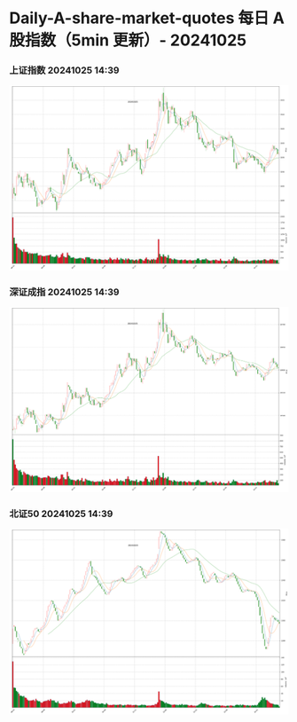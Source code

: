 
# Daily-A-share-market-quotes 每日 A 股指数（5min 更新）- 20241025

### 上证指数 20241025 14:39
![](./fig/2024/10/20241025-sh000001.png)

### 深证成指 20241025 14:39
![](./fig/2024/10/20241025-sz399001.png)

### 北证50 20241025 14:39
![](./fig/2024/10/20241025-bj899050.png)
